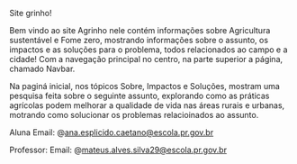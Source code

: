 Site grinho!

Bem vindo ao site Agrinho nele contém informações sobre Agricultura sustentável e Fome zero, mostrando informações sobre o assunto, os impactos e as soluções para o problema, todos relacionados ao campo e a cidade!
Com a navegação principal no centro, na parte superior a página, chamado Navbar.

Na paginá inicial, nos tópicos Sobre, Impactos e Soluções, mostram uma pesquisa feita sobre o seguinte assunto, explorando como as práticas agrícolas podem melhorar a qualidade de vida nas áreas rurais e urbanas,
motrando como solucionar os problemas relacioinados ao assunto.

Aluna
Email: @ana.esplicido.caetano@escola.pr.gov.br

Professor:
Email: @mateus.alves.silva29@escola.pr.gov.br
